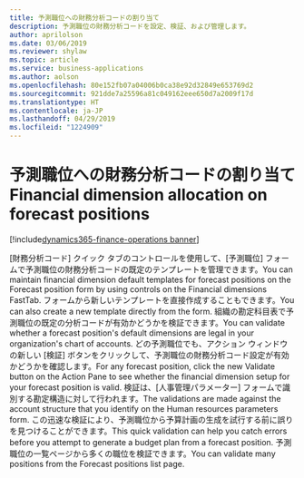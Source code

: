 ```yaml
---
title: 予測職位への財務分析コードの割り当て
description: 予測職位の財務分析コードを設定、検証、および管理します。
author: aprilolson
ms.date: 03/06/2019
ms.reviewer: shylaw
ms.topic: article
ms.service: business-applications
ms.author: aolson
ms.openlocfilehash: 80e152fb07a04006b0ca38e92d32849e653769d2
ms.sourcegitcommit: 921dde7a25596a81c049162eee650d7a2009f17d
ms.translationtype: HT
ms.contentlocale: ja-JP
ms.lasthandoff: 04/29/2019
ms.locfileid: "1224909"
---
```

# <a name="financial-dimension-allocation-on-forecast-positions"></a><span data-ttu-id="c71d2-103">予測職位への財務分析コードの割り当て</span><span class="sxs-lookup"><span data-stu-id="c71d2-103">Financial dimension allocation on forecast positions</span></span> 
[!include[dynamics365-finance-operations banner](../includes/dynamics365-finance-operations.md)]

<span data-ttu-id="c71d2-104">[財務分析コード] クイック タブのコントロールを使用して、[予測職位] フォームで予測職位の財務分析コードの既定のテンプレートを管理できます。</span><span class="sxs-lookup"><span data-stu-id="c71d2-104">You can maintain financial dimension default templates for forecast positions on the Forecast position form by using controls on the Financial dimensions FastTab.</span></span> <span data-ttu-id="c71d2-105">フォームから新しいテンプレートを直接作成することもできます。</span><span class="sxs-lookup"><span data-stu-id="c71d2-105">You can also create a new template directly from the form.</span></span> <span data-ttu-id="c71d2-106">組織の勘定科目表で予測職位の既定の分析コードが有効かどうかを検証できます。</span><span class="sxs-lookup"><span data-stu-id="c71d2-106">You can validate whether a forecast position's default dimensions are legal in your organization's chart of accounts.</span></span> <span data-ttu-id="c71d2-107">どの予測職位でも、アクション ウィンドウの新しい [検証] ボタンをクリックして、予測職位の財務分析コード設定が有効かどうかを確認します。</span><span class="sxs-lookup"><span data-stu-id="c71d2-107">For any forecast position, click the new Validate button on the Action Pane to see whether the financial dimension setup for your forecast position is valid.</span></span> <span data-ttu-id="c71d2-108">検証は、[人事管理パラメーター] フォームで識別する勘定構造に対して行われます。</span><span class="sxs-lookup"><span data-stu-id="c71d2-108">The validations are made against the account structure that you identify on the Human resources parameters form.</span></span> <span data-ttu-id="c71d2-109">この迅速な検証により、予測職位から予算計画の生成を試行する前に誤りを見つけることができます。</span><span class="sxs-lookup"><span data-stu-id="c71d2-109">This quick validation can help you catch errors before you attempt to generate a budget plan from a forecast position.</span></span> <span data-ttu-id="c71d2-110">予測職位の一覧ページから多くの職位を検証できます。</span><span class="sxs-lookup"><span data-stu-id="c71d2-110">You can validate many positions from the Forecast positions list page.</span></span>

